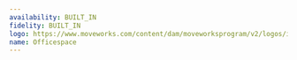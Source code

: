 ```yaml
---
availability: BUILT_IN
fidelity: BUILT_IN
logo: https://www.moveworks.com/content/dam/moveworksprogram/v2/logos/integration-logos/logo-int-office-space.svg
name: Officespace
---
```

